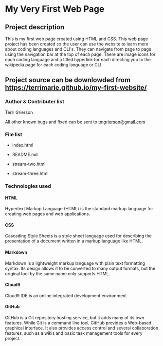 # My Very First Web Page

## Project description
This is my first web page created using HTML and CSS. This web page project has been created so the user can use the website to learn more about coding languages and CLI's. They can navigate from page to page using the navigation bar at the top of each page. There are image icons for each coding language and a titled hyperlink for each directing you to the wikipedia page for each coding language or CLI. 

## Project source can be downlowded from https://terrimarie.github.io/my-first-website/

### Author & Contributer list

Terri Grierson

All other known bugs and fixed can be sent to tmgrierson@gmail.com

### File list

* index.html

* README.md

* stream-two.html

* stream-three.html

### Technologies used

#### HTML

Hypertext Markup Language (HTML) is the standard markup language for creating web pages and web applications.

#### CSS

Cascading Style Sheets is a style sheet language used for describing the presentation of a document written in a markup language like HTML. 

#### Markdown

Markdown is a lightweight markup language with plain text formatting syntax. Its design allows it to be converted to many output formats, but the original tool by the same name only supports HTML.

#### Cloud9

Cloud9 IDE is an online integrated development environment

#### GitHub

GitHub is a Git repository hosting service, but it adds many of its own features. While Git is a command line tool, GitHub provides a Web-based graphical interface. It also provides access control and several collaboration features, such as a wikis and basic task management tools for every project.